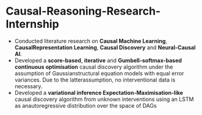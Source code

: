 # Causal-Reasoning-Research-Internship
- Conducted literature research on **Causal Machine Learning**, **CausalRepresentation Learning**, **Causal Discovery** and **Neural-Causal AI**.
- Developed a **score-based**, **iterative** and **Gumbell-softmax-based continuous optimisation** causal discovery algorithm under the assumption of Gaussianstructural equation models with equal error variances. Due to the latterassumption, no interventional data is necessary.
- Developed a **variational inference Expectation-Maximisation-like** causal discovery algorithm from unknown interventions using an LSTM as anautoregressive distribution over the space of DAGs
